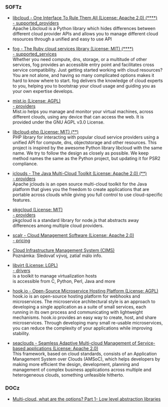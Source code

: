 ### SOFTz

- [libcloud - One Interface To Rule Them All (License: Apache 2.0) (****)](https://libcloud.apache.org/)  
[- supported_providers](https://libcloud.readthedocs.io/en/latest/supported_providers.html)  
Apache Libcloud is a Python library which hides differences between different cloud provider APIs and allows you to manage different cloud resources through a unified and easy to use API

- [fog - The Ruby cloud services library (License: MIT) (****)](http://fog.io/)  
[- supported_services](http://fog.io/about/supported_services.html)  
Whether you need compute, dns, storage, or a multitude of other services, fog provides an accessible entry point and facilitates cross service compatibility.
Just getting started working with cloud resources? You are not alone, and having so many complicated options makes it hard to know where to start. fog delivers the knowledge of cloud experts to you, helping you to bootstrap your cloud usage and guiding you as your own expertise develops.

- [mist.io (License: AGPL)](https://github.com/mistio/mist.io)  
[- providers](https://mist.io/#providers)  
Mist.io helps you manage and monitor your virtual machines, across different clouds, using any device that can access the web. It is provided under the GNU AGPL v3.0 License.

- [libcloud-php (License: MIT) (**)](https://github.com/linkorb/libcloud-php)  
PHP library for interacting with popular cloud service providers using a unified API for compute, dns, objectstorage and other resources. This project is inspired by the awesome Python library libcloud with the same name. We try to follow the design as closely as possible. We keep method names the same as the Python project, but updating it for PSR2 compliance.

- [jclouds - The Java Multi-Cloud Toolkit (License: Apache 2.0) (**)](https://jclouds.apache.org/)  
[- providers](https://jclouds.apache.org/reference/providers/)  
Apache jclouds is an open source multi-cloud toolkit for the Java platform that gives you the freedom to create applications that are portable across clouds while giving you full control to use cloud-specific features.

- [pkgcloud (License: MIT)](https://github.com/pkgcloud/pkgcloud)  
[- providers](https://github.com/pkgcloud/pkgcloud/tree/master/docs/providers)  
pkgcloud is a standard library for node.js that abstracts away differences among multiple cloud providers.

- [scalr - Cloud Management Software (License: Apache 2.0)](https://github.com/Scalr/scalr)  
[- pricing](https://www.scalr.com/pricing.html)  

- [Cloud Infrastructure Management System (CIMS)](http://stani.sh/walter/cims/)  
Poznámka: Sledovať vývoj, zatiaľ málo info.

- [libvirt (License: LGPL)](http://libvirt.org/)  
[- drivers](http://libvirt.org/drivers.html)  
is a toolkit to manage virtualization hosts  
is accessible from C, Python, Perl, Java and more  
  
- [hook.io - Open-Source Microservice Hosting Platform (License: AGPL)](https://github.com/bigcompany/hook.io)  
hook.io is an open-source hosting platform for webhooks and microservices. The microservice architectural style is an approach to developing a single application as a suite of small services, each running in its own process and communicating with lightweight mechanisms. hook.io provides an easy way to create, host, and share microservices. Through developing many small re-usable microservices, you can reduce the complexity of your applications while improving stability.

- [seaclouds - Seamless Adaptive Multi-cloud Management of Service-based applications (License: Apache 2.0)](http://www.seaclouds-project.eu/)  
This framework, based on cloud standards, consists of an Application Management System over Clouds (AMSoC), which helps developers by making more efficient the design, development, planning and management of complex business applications across multiple and heterogeneous clouds, something unfeasible hitherto.


### DOCz

- [Multi-cloud, what are the options? Part 1- Low level abstraction libraries](https://medium.com/@anthonypjshaw/multi-cloud-what-are-the-options-part-1-low-level-abstraction-libraries-ce500f29120f#.pqxwmq84t)  


